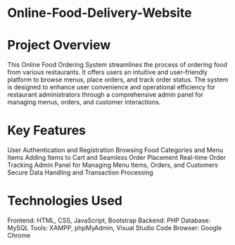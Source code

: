 # Online-Food-Delivery-Website

# Project Overview
This Online Food Ordering System streamlines the process of ordering food from various restaurants. It offers users an intuitive and user-friendly platform to browse menus, place orders, and track order status. The system is designed to enhance user convenience and operational efficiency for restaurant administrators through a comprehensive admin panel for managing menus, orders, and customer interactions.

# Key Features
User Authentication and Registration
Browsing Food Categories and Menu Items
Adding Items to Cart and Seamless Order Placement
Real-time Order Tracking
Admin Panel for Managing Menu Items, Orders, and Customers
Secure Data Handling and Transaction Processing
# Technologies Used
Frontend: HTML, CSS, JavaScript, Bootstrap
Backend: PHP
Database: MySQL
Tools: XAMPP, phpMyAdmin, Visual Studio Code
Browser: Google Chrome

